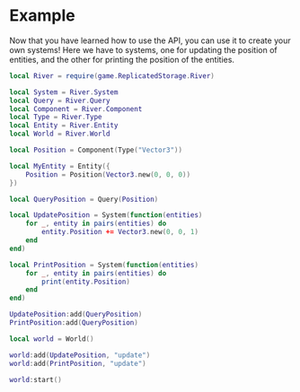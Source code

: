 # Example

Now that you have learned how to use the API, you can use it to create your own systems!
Here we have to systems, one for updating the position of entities, and the other for printing the position of the entities.

```lua
local River = require(game.ReplicatedStorage.River)

local System = River.System
local Query = River.Query
local Component = River.Component
local Type = River.Type
local Entity = River.Entity
local World = River.World

local Position = Component(Type("Vector3"))

local MyEntity = Entity({
    Position = Position(Vector3.new(0, 0, 0))
})

local QueryPosition = Query(Position)

local UpdatePosition = System(function(entities)
    for _, entity in pairs(entities) do
        entity.Position += Vector3.new(0, 0, 1)
    end
end)

local PrintPosition = System(function(entities)
    for _, entity in pairs(entities) do
        print(entity.Position)
    end
end)

UpdatePosition:add(QueryPosition)
PrintPosition:add(QueryPosition)

local world = World()

world:add(UpdatePosition, "update")
world:add(PrintPosition, "update")

world:start()
```
